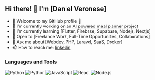 ## Hi there! 👋 I'm [Daniel Veronese]
- 🌟 Welcome to my GitHub profile 🌟
- 🔭 I’m currently working on an [AI powered meal planner project](https://github.com/gwomack)
- 🌱 I’m currently learning [Flutter, Firebase, Supabase, Nodejs, Nextjs]
- 💼 Open to [Freelance Work, Full-Time Opportunities, Collaborations]
- 💬 Ask me about [Webdev, PHP, Laravel, SaaS, Docker]
- 📫 How to reach me: [linkedin](https://www.linkedin.com/in/daniel-veronese-35742730)

### Languages and Tools
![Python](https://img.shields.io/badge/-PHP-3776AB?logo=php&logoColor=white)
![Python](https://img.shields.io/badge/-Python-3776AB?logo=python&logoColor=white)
![JavaScript](https://img.shields.io/badge/-JavaScript-F7DF1E?logo=javascript&logoColor=black)
![React](https://img.shields.io/badge/-Larabel-61DAFB?logo=laravel&logoColor=black)
![Node.js](https://img.shields.io/badge/-Node.js-339933?logo=node.js&logoColor=white)

<!--
**gwomack/gwomack** is a ✨ _special_ ✨ repository because its `README.md` (this file) appears on your GitHub profile.

Here are some ideas to get you started:

- 🔭 I’m currently working on ...
- 🌱 I’m currently learning ...
- 👯 I’m looking to collaborate on ...
- 🤔 I’m looking for help with ...
- 💬 Ask me about ...
- 📫 How to reach me: ...
- 😄 Pronouns: ...
- ⚡ Fun fact: ...
-->
